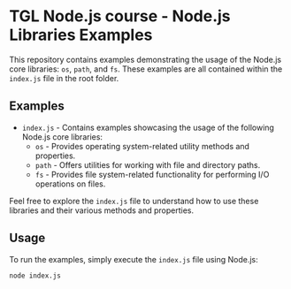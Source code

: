 # TGL Node.js course - Node.js Libraries Examples

This repository contains examples demonstrating the usage of the Node.js core libraries: `os`, `path`, and `fs`. These examples are all contained within the `index.js` file in the root folder.

## Examples

- `index.js` - Contains examples showcasing the usage of the following Node.js core libraries:
  - `os` - Provides operating system-related utility methods and properties.
  - `path` - Offers utilities for working with file and directory paths.
  - `fs` - Provides file system-related functionality for performing I/O operations on files.

Feel free to explore the `index.js` file to understand how to use these libraries and their various methods and properties.

## Usage

To run the examples, simply execute the `index.js` file using Node.js:

```bash
node index.js